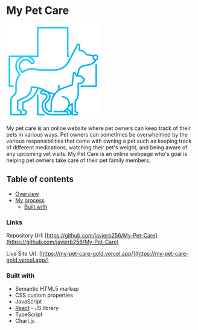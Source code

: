 # My Pet Care
<!-- ![My Pet Care Logo](./src/assets/My%20Pet%20Care%20Logo%20Blue.png) -->
<img src="./src/assets/My%20Pet%20Care%20Logo%20Blue.png" width="250" style="display:block, margin: auto;"/>

My pet care is an online website where pet owners can keep track of their pets in various ways. Pet owners can sometimes be overwhelmed by the various responsibilities that come with owning a pet such as keeping track of different medications, watching their pet's weight, and being aware of any upcoming vet visits. My Pet Care is an online webpage who's goal is helping pet owners take care of their pet family members.

## Table of contents

- [Overview](#overview)
- [My process](#my-process)
  - [Built with](#built-with)


### Links
Repository Url: [https://github.com/javierb256/My-Pet-Care](https://github.com/javierb256/My-Pet-Care)

Live Site Url: [https://my-pet-care-gold.vercel.app/](https://my-pet-care-gold.vercel.app/)

### Built with
- Semantic HTML5 markup
- CSS custom properties
- JavaScript
- [React](https://reactjs.org/) - JS library
- TypeScript
- Chart.js
